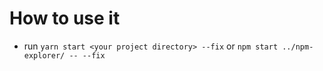 # How to use it

- run `yarn start <your project directory> --fix` or `npm start ../npm-explorer/ -- --fix`
